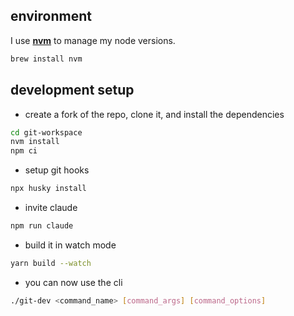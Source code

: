 ## environment

I use **[nvm](https://github.com/nvm-sh/nvm)** to manage my node versions.

```bash
brew install nvm
```

## development setup

- create a fork of the repo, clone it, and install the dependencies

```bash
cd git-workspace
nvm install
npm ci
```

- setup git hooks

```bash
npx husky install
```

- invite claude

```bash
npm run claude
```

- build it in watch mode

```bash
yarn build --watch
```

- you can now use the cli

```bash
./git-dev <command_name> [command_args] [command_options]
```
